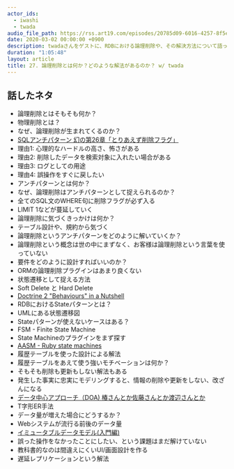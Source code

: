 ```yaml
---
actor_ids:
  - iwashi
  - twada
audio_file_path: https://rss.art19.com/episodes/20785d09-6016-4257-8f5e-87d360d861c1.mp3
date: 2020-03-02 00:00:00 +0900
description: twadaさんをゲストに、RDBにおける論理削除や、その解決方法について語っていただいたエピソードです。
duration: "1:05:48"
layout: article
title: 27. 論理削除とは何か？どのような解法があるのか？ w/ twada
---
```


## 話したネタ

- 論理削除とはそもそも何か？
- 物理削除とは？
- なぜ、論理削除が生まれてくるのか？
- [SQLアンチパターン 幻の第26章「とりあえず削除フラグ」](https://www.slideshare.net/t_wada/ronsakucasual)
- 理由1: 心理的なハードルの高さ、怖さがある
- 理由2: 削除したデータを検索対象に入れたい場合がある
- 理由3: ログとしての用途
- 理由4: 誤操作をすぐに戻したい
- アンチパターンとは何か？
- なぜ、論理削除はアンチパターンとして捉えられるのか？
- 全てのSQL文のWHERE句に削除フラグが必ず入る
- LIMIT 1などが蔓延していく
- 論理削除に気づくきっかけは何か？
- テーブル設計や、規約から気づく
- 論理削除というアンチパターンをどのように解いていくか？
- 論理削除という概念は世の中にまずなく、お客様は論理削除という言葉を使っていない
- 要件をどのように設計すればいいのか？
- ORMの論理削除プラグインはあまり良くない
- 状態遷移として捉える方法
- Soft Delete と Hard Delete
- [Doctrine 2 "Behaviours" in a Nutshell](https://www.doctrine-project.org/2010/02/17/doctrine2-behaviours-nutshell.html)
- RDBにおけるStateパターンとは？
- UMLにある状態遷移図
- Stateパターンが使えないケースはある？
- FSM - Finite State Machine
- State Machineのプラグインをまず探す
- [AASM - Ruby state machines](https://github.com/aasm/aasm)
- 履歴テーブルを使った設計による解法
- 履歴テーブルをあえて使う強いモチベーションは何か？
- そもそも削除も更新もしない解法もある
- 発生した事実に忠実にモデリングすると、情報の削除や更新をしない、改ざんになる
- [データ中心アプローチ（DOA) 椿さんとか佐藤さんとか渡辺さんとか](https://ja.wikipedia.org/wiki/%E3%83%87%E3%83%BC%E3%82%BF%E4%B8%AD%E5%BF%83%E3%82%A2%E3%83%97%E3%83%AD%E3%83%BC%E3%83%81)
- T字形ER手法
- データ量が増えた場合にどうするか？
- Webシステムが流行る前後のデータ量
- [イミュータブルデータモデル(入門編)](https://scrapbox.io/kawasima/%E3%82%A4%E3%83%9F%E3%83%A5%E3%83%BC%E3%82%BF%E3%83%96%E3%83%AB%E3%83%87%E3%83%BC%E3%82%BF%E3%83%A2%E3%83%87%E3%83%AB)
- 誤った操作をなかったことにしたい、という課題はまだ解けていない
- 教科書的なのは間違えにくいUI/画面設計を作る
- 遅延レプリケーションという解法
